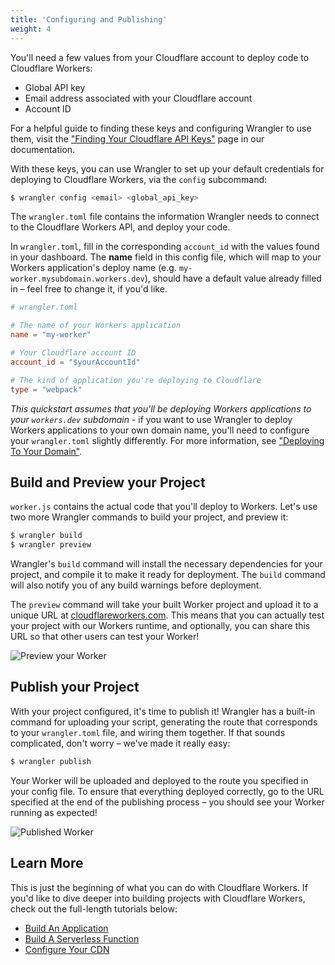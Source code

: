 ```yaml
---
title: 'Configuring and Publishing'
weight: 4
---
```


You'll need a few values from your Cloudflare account to deploy code to Cloudflare Workers:

- Global API key
- Email address associated with your Cloudflare account
- Account ID

For a helpful guide to finding these keys and configuring Wrangler to use them, visit the ["Finding Your Cloudflare API Keys"](/reference/write-workers/api-keys) page in our documentation.

With these keys, you can use Wrangler to set up your default credentials for deploying to Cloudflare Workers, via the `config` subcommand:

```sh
$ wrangler config <email> <global_api_key>
```

The `wrangler.toml` file contains the information Wrangler needs to connect to the Cloudflare Workers API, and deploy your code.

In `wrangler.toml`, fill in the corresponding `account_id` with the values found in your dashboard. The **name** field in this config file, which will map to your Workers application's deploy name (e.g. `my-worker.mysubdomain.workers.dev`), should have a default value already filled in – feel free to change it, if you'd like.

```toml
# wrangler.toml

# The name of your Workers application
name = "my-worker"

# Your Cloudflare account ID
account_id = "$yourAccountId"

# The kind of application you're deploying to Cloudflare
type = "webpack"
```

_This quickstart assumes that you'll be deploying Workers applications to your `workers.dev` subdomain_ - if you want to use Wrangler to deploy Workers applications to your own domain name, you'll need to configure your `wrangler.toml` slightly differently. For more information, see ["Deploying To Your Domain"](/quickstart/deploying-to-your-domain).

## Build and Preview your Project

`worker.js` contains the actual code that you'll deploy to Workers. Let's use two more Wrangler commands to build your project, and preview it:

```sh
$ wrangler build
$ wrangler preview
```

Wrangler's `build` command will install the necessary dependencies for your project, and compile it to make it ready for deployment. The `build` command will also notify you of any build warnings before deployment.

The `preview` command will take your built Worker project and upload it to a unique URL at [cloudflareworkers.com](https://cloudflareworkers.com). This means that you can actually test your project with our Workers runtime, and optionally, you can share this URL so that other users can test your Worker!

![Preview your Worker](/quickstart/media/wrangler-preview.png)

## Publish your Project

With your project configured, it's time to publish it! Wrangler has a built-in command for uploading your script, generating the route that corresponds to your `wrangler.toml` file, and wiring them together. If that sounds complicated, don't worry – we've made it really easy:

```sh
$ wrangler publish
```

Your Worker will be uploaded and deployed to the route you specified in your config file. To ensure that everything deployed correctly, go to the URL specified at the end of the publishing process – you should see your Worker running as expected!

![Published Worker](/quickstart/media/published.png)

## Learn More

This is just the beginning of what you can do with Cloudflare Workers. If you'd like to dive deeper into building projects with Cloudflare Workers, check out the full-length tutorials below:

- [Build An Application](/tutorials/build-an-application)
- [Build A Serverless Function](/tutorials/build-a-serverless-function)
- [Configure Your CDN](/tutorials/configure-your-cdn)

[2]: https://github.com/cloudflare/wrangler
